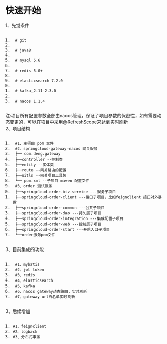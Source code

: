 <!DOCTYPE html> <html lang="zh"> <head> <meta charset="utf-8"/><link rel="shortcut icon" href="https://www.mdeditor.com/images/logos/favicon.ico" type="image/x-icon"/> </head> <body><h1 id="h1-u5FEBu901Fu5F00u59CB"><a name="快速开始" class="reference-link"></a><span class="header-link octicon octicon-link"></span>快速开始</h1><p>1、先觉条件</p> <pre class="prettyprint linenums prettyprinted" style=""><ol class="linenums"><li class="L0"><code><span class="pln"> </span><span class="com"># git</span></code></li><li class="L1"><code></code></li><li class="L2"><code><span class="pln"> </span><span class="com"># java8</span></code></li><li class="L3"><code></code></li><li class="L4"><code><span class="pln"> </span><span class="com"># mysql 5.6</span></code></li><li class="L5"><code></code></li><li class="L6"><code><span class="pln"> </span><span class="com"># redis 5.0+</span></code></li><li class="L7"><code></code></li><li class="L8"><code><span class="pln"> </span><span class="com"># elasticsearch 7.2.0</span></code></li><li class="L9"><code></code></li><li class="L0"><code><span class="pln"> </span><span class="com"># kafka_2.11-2.3.0</span></code></li><li class="L1"><code></code></li><li class="L2"><code><span class="pln"> </span><span class="com"># nacos 1.1.4</span></code></li></ol></pre><p>注:项目所有配置参数全部由nacos管理，保证了项目参数的保密性，如有需要动态变更的，可以在项目中采用<a href="https://github.com/RefreshScope" title="@RefreshScope" class="at-link">@RefreshScope</a>来达到实时刷新<br>2、项目结构 </p><pre class="prettyprint linenums prettyprinted" style=""><ol class="linenums"><li class="L0"><code><span class="pln"> </span><span class="com">#1、主项目 pom 文件</span></code></li><li class="L1"><code><span class="pln"> </span><span class="com">#2、springcloud-gateway-nacos 网关服务 </span></code></li><li class="L2"><code><span class="pln"> </span><span class="pun">├──</span><span class="pln"> com</span><span class="pun">.</span><span class="pln">deng</span><span class="pun">.</span><span class="pln">gateway</span></code></li><li class="L3"><code><span class="pln"> </span><span class="pun">├──</span><span class="pln">controller </span><span class="pun">--控制类</span></code></li><li class="L4"><code><span class="pln"> </span><span class="pun">├──</span><span class="pln">entity </span><span class="pun">--实体类</span></code></li><li class="L5"><code><span class="pln"> </span><span class="pun">├──</span><span class="pln">route </span><span class="pun">--网关路由的配置</span></code></li><li class="L6"><code><span class="pln"> </span><span class="pun">├──</span><span class="pln">uitls </span><span class="pun">--网关项目工具包</span></code></li><li class="L7"><code><span class="pln"> </span><span class="pun">└──</span><span class="pln"> pom</span><span class="pun">.</span><span class="pln">xml </span><span class="pun">--子项目</span><span class="pln"> maven </span><span class="pun">配置文件</span></code></li><li class="L8"><code><span class="pln"> </span><span class="com">#3、order 测试服务</span></code></li><li class="L9"><code><span class="pln"> </span><span class="pun">├──</span><span class="pln">springcloud</span><span class="pun">-</span><span class="pln">order</span><span class="pun">-</span><span class="pln">biz</span><span class="pun">-</span><span class="pln">service </span><span class="pun">---服务子项目</span></code></li><li class="L0"><code><span class="pln"> </span><span class="pun">├──</span><span class="pln">springcloud</span><span class="pun">-</span><span class="pln">order</span><span class="pun">-</span><span class="pln">client </span><span class="pun">---接口子项目，比如</span><span class="pln">feignclient </span><span class="pun">接口对外暴露</span></code></li><li class="L1"><code><span class="pln"> </span><span class="pun">├──</span><span class="pln">springcloud</span><span class="pun">-</span><span class="pln">order</span><span class="pun">-</span><span class="pln">common </span><span class="pun">---公共子项目</span></code></li><li class="L2"><code><span class="pln"> </span><span class="pun">├──</span><span class="pln">springcloud</span><span class="pun">-</span><span class="pln">order</span><span class="pun">-</span><span class="pln">dao </span><span class="pun">---持久层子项目</span></code></li><li class="L3"><code><span class="pln"> </span><span class="pun">├──</span><span class="pln">springcloud</span><span class="pun">-</span><span class="pln">order</span><span class="pun">-</span><span class="pln">integration </span><span class="pun">---集成配置子项目</span></code></li><li class="L4"><code><span class="pln"> </span><span class="pun">├──</span><span class="pln">springcloud</span><span class="pun">-</span><span class="pln">order</span><span class="pun">-</span><span class="pln">web </span><span class="pun">---控制层子项目</span></code></li><li class="L5"><code><span class="pln"> </span><span class="pun">├──</span><span class="pln">springcloud</span><span class="pun">-</span><span class="pln">order</span><span class="pun">-</span><span class="pln">start </span><span class="pun">---开启入口子项目</span></code></li><li class="L6"><code><span class="pln"> </span><span class="pun">└──</span><span class="pln">order</span><span class="pun">服务</span><span class="pln">pom</span><span class="pun">文件</span></code></li></ol></pre><p>3、目前集成的功能</p> <pre class="prettyprint linenums prettyprinted" style=""><ol class="linenums"><li class="L0"><code><span class="pln"> </span><span class="com">#1、mybatis</span></code></li><li class="L1"><code><span class="pln"> </span><span class="com">#2、jwt token</span></code></li><li class="L2"><code><span class="pln"> </span><span class="com">#3、redis</span></code></li><li class="L3"><code><span class="pln"> </span><span class="com">#4、elasticsearch</span></code></li><li class="L4"><code><span class="pln"> </span><span class="com">#5、kafka</span></code></li><li class="L5"><code><span class="pln"> </span><span class="com">#6、nacos gateway动态路由，实时刷新</span></code></li><li class="L6"><code><span class="pln"> </span><span class="com">#7、gateway url白名单实时刷新</span></code></li></ol></pre><p>3、后续增加</p> <pre class="prettyprint linenums prettyprinted" style=""><ol class="linenums"><li class="L0"><code><span class="com">#1、feignclient</span></code></li><li class="L1"><code><span class="com">#2、logback</span></code></li><li class="L2"><code><span class="com">#3、分布式事务</span></code></li></ol></pre></body> </html>
